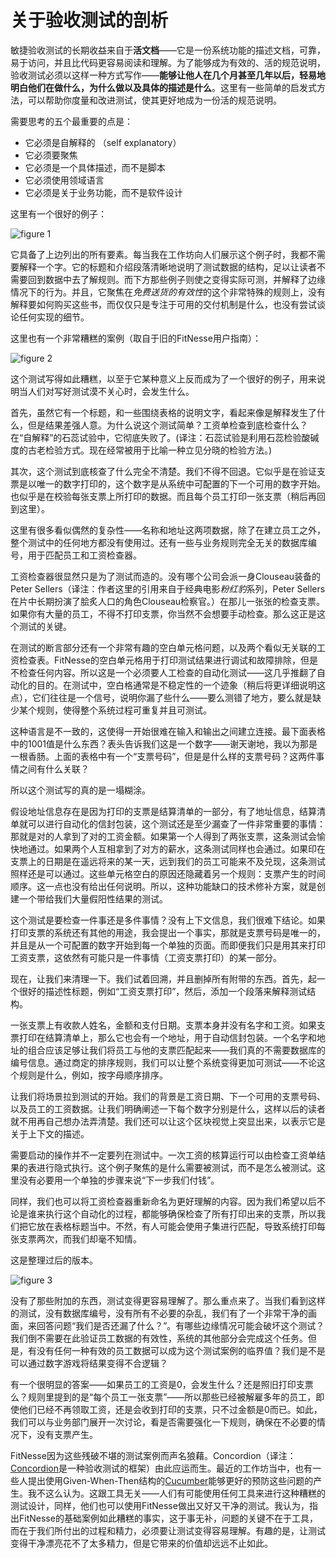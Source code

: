 # 关于验收测试的剖析

敏捷验收测试的长期收益来自于**活文档**——它是一份系统功能的描述文档，可靠，易于访问，并且比代码更容易阅读和理解。为了能够成为有效的、活的规范说明，验收测试必须以这样一种方式写作——**能够让他人在几个月甚至几年以后，轻易地明白他们在做什么，为什么做以及具体的描述是什么**。这里有一些简单的启发式方法，可以帮助你度量和改进测试，使其更好地成为一份活的规范说明。

需要思考的五个最重要的点是：

* 它必须是自解释的 （self explanatory）
* 它必须要聚焦
* 它必须是一个具体描述，而不是脚本
* 它必须使用领域语言
* 它必须是关于业务功能，而不是软件设计

这里有一个很好的例子：

![figure 1](https://gojko.net/assets/offer2.png)

它具备了上边列出的所有要素。每当我在工作坊向人们展示这个例子时，我都不需要解释一个字。它的标题和介绍段落清晰地说明了测试数据的结构，足以让读者不需要回到数据中去了解规则。而下方那些例子则使之变得实际可测，并解释了边缘情况下的行为。并且，它聚焦在*免费送货的有效性*的这个非常特殊的规则上，没有解释要如何购买这些书，而仅仅只是专注于可用的交付机制是什么，也没有尝试谈论任何实现的细节。

这里也有一个非常糟糕的案例（取自于旧的FitNesse用户指南）：

![figure 2](https://gojko.net/assets/bad_example_acceptance_test.png)

这个测试写得如此糟糕，以至于它某种意义上反而成为了一个很好的例子，用来说明当人们对写好测试漠不关心时，会发生什么。

首先，虽然它有一个标题，和一些围绕表格的说明文字，看起来像是解释发生了什么，但是结果差强人意。为什么说这个测试简单？工资单检查到底检查什么？在“自解释”的石蕊试验中，它彻底失败了。(译注：石蕊试验是利用石蕊检验酸碱度的古老检验方式。现在经常被用于比喻一种立见分晓的检验方法。)

其次，这个测试到底核查了什么完全不清楚。我们不得不回退。它似乎是在验证支票是以唯一的数字打印的，这个数字是从系统中可配置的下一个可用的数字开始。也似乎是在校验每张支票上所打印的数据。而且每个员工打印一张支票（稍后再回到这里）。

这里有很多看似偶然的复杂性——名称和地址这两项数据，除了在建立员工之外，整个测试中的任何地方都没有使用过。还有一些与业务规则完全无关的数据库编号，用于匹配员工和工资检查器。

工资检查器很显然只是为了测试而造的。没有哪个公司会派一身Clouseau装备的Peter Sellers（译注：作者这里的引用来自于经典电影*粉红豹*系列，Peter Sellers在片中长期扮演了脍炙人口的角色Clouseau检察官。）在那儿一张张的检查支票。如果你有大量的员工，不得不打印支票，你当然不会想要手动检查。那么这正是这个测试的关键。

在测试的断言部分还有一个非常有趣的空白单元格问题，以及两个看似无关联的工资检查表。FitNesse的空白单元格用于打印测试结果进行调试和故障排除，但是不检查任何内容。所以这是一个必须要人工检查的自动化测试——这几乎推翻了自动化的目的。在测试中，空白格通常是不稳定性的一个迹象（稍后将更详细说明这点），它们往往是一个信号，说明你漏了些什么——要么测错了地方，要么就是缺少某个规则，使得整个系统过程可重复并且可测试。

这种语言是不一致的，这使得一开始很难在输入和输出之间建立连接。最下面表格中的1001值是什么东西？表头告诉我们这是一个数字——谢天谢地，我以为那是一根香肠。上面的表格中有一个“支票号码”，但是是什么样的支票号码？这两件事情之间有什么关联？

所以这个测试写的真的是一塌糊涂。

假设地址信息存在是因为打印的支票是结算清单的一部分，有了地址信息，结算清单就可以进行自动化的信封包装，这个测试还是至少漏查了一件非常重要的事情：那就是对的人拿到了对的工资金额。如果第一个人得到了两张支票，这条测试会愉快地通过。如果两个人互相拿到了对方的薪水，这条测试同样也会通过。如果印在支票上的日期是在遥远将来的某一天，远到我们的员工可能来不及兑现，这条测试照样还是可以通过。这些单元格空白的原因还隐藏着另一个规则：支票产生的时间顺序。这一点也没有给出任何说明。所以，这种功能缺口的技术修补方案，就是创建一个带给我们大量假阳性结果的测试。

这个测试是要检查一件事还是多件事情？没有上下文信息，我们很难下结论。如果打印支票的系统还有其他的用途，我会提出一个事实，那就是支票号码是唯一的，并且是从一个可配置的数字开始到每一个单独的页面。而即便我们只是用其来打印工资支票，这依然有可能只是一件事情（工资支票打印）的某一部分。

现在，让我们来清理一下。我们试着回溯，并且删掉所有附带的东西。首先，起一个很好的描述性标题，例如“工资支票打印”，然后，添加一个段落来解释测试结构。

一张支票上有收款人姓名，金额和支付日期。支票本身并没有名字和工资。如果支票打印在结算清单上，那么它也会有一个地址，用于自动信封包装。一个名字和地址的组合应该足够让我们将员工与他的支票匹配起来——我们真的不需要数据库的编号信息。通过商定的排序规则，我们可以让整个系统变得更加可测试——不论这个规则是什么，例如，按字母顺序排序。

让我们将场景拉到测试的开始。我们的背景是工资日期、下一个可用的支票号码、以及员工的工资数据。让我们明确阐述一下每个数字分别是什么，这样以后的读者就不用再自己想办法弄清楚。我们还可以让这个区块视觉上突显出来，以表示它是关于上下文的描述。

需要启动的操作并不一定要列在测试中。一次工资的核算运行可以由检查工资单结果的表进行隐式执行。这个例子聚焦的是什么需要被测试，而不是怎么被测试。这里没有必要用一个单独的步骤来说“下一步我们付钱”。

同样，我们也可以将工资检查器重新命名为更好理解的内容。因为我们希望以后不论是谁来执行这个自动化的过程，都能够确保检查了所有打印出来的支票，所以我们把它放在表格标题当中。不然，有人可能会使用子集进行匹配，导致系统打印每张支票两次，而我们却毫不知情。

这是整理过后的版本。

![figure 3](https://gojko.net/assets/fixed_acceptance_test.png)

没有了那些附加的东西，测试变得更容易理解了。那么重点来了。当我们看到这样的测试，没有数据库编号，没有所有不必要的杂乱，我们有了一个非常干净的画面，来回答问题“我们是否还漏了什么？”。有哪些边缘情况可能会破坏这个测试？我们倒不需要在此验证员工数据的有效性，系统的其他部分会完成这个任务。但是，有没有任何一种有效的员工数据可以成为这个测试案例的临界值？我们是不是可以通过数字游戏将结果变得不合逻辑？

有一个很明显的答案——如果员工的工资是0，会发生什么？还是照旧打印支票么？规则里提到的是“每个员工一张支票”——所以那些已经被解雇多年的员工，即使他们已经不再领取工资，还是会收到打印的支票，只不过金额是0而已。如此，我们可以与业务部门展开一次讨论，看是否需要强化一下规则，确保在不必要的情况下，没有支票产生。

FitNesse因为这些残破不堪的测试案例而声名狼藉。Concordion（译注：[Concordion](http://concordion.org/)是一种验收测试的框架）由此应运而生。最近的工作坊当中，也有一些人提出使用Given-When-Then结构的[Cucumber](https://cucumber.io/)能够更好的预防这些问题的产生。我不这么认为。这跟工具无关——人们有可能使用任何工具来进行这种糟糕的测试设计，同样，他们也可以使用FitNesse做出又好又干净的测试。我认为，指出FitNesse的基础案例如此糟糕的事实，这于事无补，问题的关键不在于工具，而在于我们所付出的过程和精力，必须要让测试变得容易理解。有趣的是，让测试变得干净漂亮花不了太多精力，但是它带来的价值却远远不止如此。
